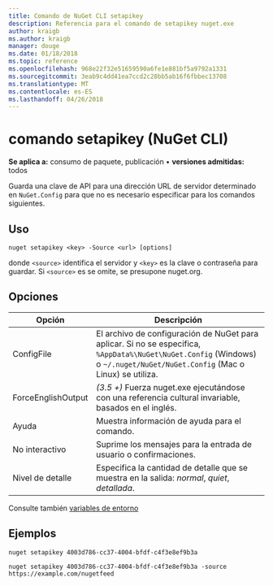 ```yaml
---
title: Comando de NuGet CLI setapikey
description: Referencia para el comando de setapikey nuget.exe
author: kraigb
ms.author: kraigb
manager: douge
ms.date: 01/18/2018
ms.topic: reference
ms.openlocfilehash: 968e22f32e51659590a6fe1e881bf5a9792a1331
ms.sourcegitcommit: 3eab9c4dd41ea7ccd2c28bb5ab16f6fbbec13708
ms.translationtype: MT
ms.contentlocale: es-ES
ms.lasthandoff: 04/26/2018
---
```

# <a name="setapikey-command-nuget-cli"></a>comando setapikey (NuGet CLI)

**Se aplica a:** consumo de paquete, publicación &bullet; **versiones admitidas:** todos

Guarda una clave de API para una dirección URL de servidor determinado en `NuGet.Config` para que no es necesario especificar para los comandos siguientes.

## <a name="usage"></a>Uso

```cli
nuget setapikey <key> -Source <url> [options]
```

donde `<source>` identifica el servidor y `<key>` es la clave o contraseña para guardar. Si `<source>` es se omite, se presupone nuget.org.

## <a name="options"></a>Opciones

| Opción | Descripción |
| --- | --- |
| ConfigFile | El archivo de configuración de NuGet para aplicar. Si no se especifica, `%AppData%\NuGet\NuGet.Config` (Windows) o `~/.nuget/NuGet/NuGet.Config` (Mac o Linux) se utiliza.|
| ForceEnglishOutput | *(3.5 +)*  Fuerza nuget.exe ejecutándose con una referencia cultural invariable, basados en el inglés. |
| Ayuda | Muestra información de ayuda para el comando. |
| No interactivo | Suprime los mensajes para la entrada de usuario o confirmaciones. |
| Nivel de detalle | Especifica la cantidad de detalle que se muestra en la salida: *normal*, *quiet*, *detallada*. |

Consulte también [variables de entorno](cli-ref-environment-variables.md)

## <a name="examples"></a>Ejemplos

```cli
nuget setapikey 4003d786-cc37-4004-bfdf-c4f3e8ef9b3a

nuget setapikey 4003d786-cc37-4004-bfdf-c4f3e8ef9b3a -source https://example.com/nugetfeed
```
